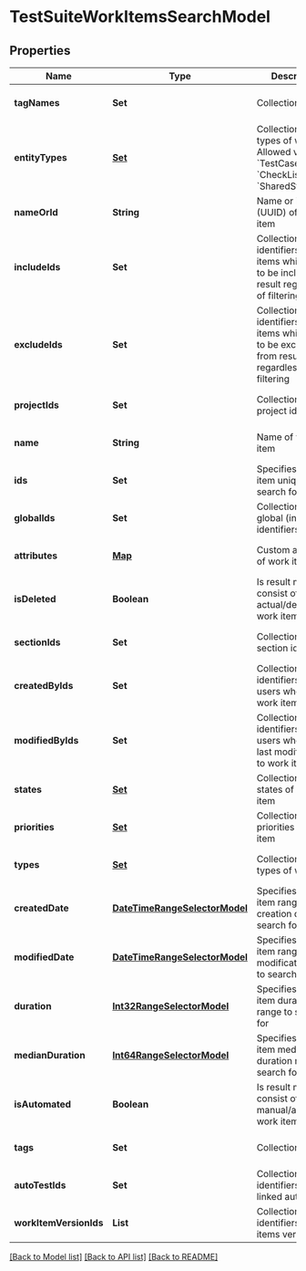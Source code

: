 # TestSuiteWorkItemsSearchModel
## Properties

| Name | Type | Description | Notes |
|------------ | ------------- | ------------- | -------------|
| **tagNames** | **Set** | Collection of tags | [optional] [default to null] |
| **entityTypes** | [**Set**](WorkItemEntityTypes.md) | Collection of types of work item   Allowed values: &#x60;TestCases&#x60;, &#x60;CheckLists&#x60;, &#x60;SharedSteps&#x60; | [optional] [default to null] |
| **nameOrId** | **String** | Name or identifier (UUID) of work item | [optional] [default to null] |
| **includeIds** | **Set** | Collection of identifiers of work items which need to be included in result regardless of filtering | [optional] [default to null] |
| **excludeIds** | **Set** | Collection of identifiers of work items which need to be excluded from result regardless of filtering | [optional] [default to null] |
| **projectIds** | **Set** | Collection of project identifiers | [optional] [default to null] |
| **name** | **String** | Name of work item | [optional] [default to null] |
| **ids** | **Set** | Specifies a work item unique IDs to search for | [optional] [default to null] |
| **globalIds** | **Set** | Collection of global (integer) identifiers | [optional] [default to null] |
| **attributes** | [**Map**](set.md) | Custom attributes of work item | [optional] [default to null] |
| **isDeleted** | **Boolean** | Is result must consist of only actual/deleted work items | [optional] [default to null] |
| **sectionIds** | **Set** | Collection of section identifiers | [optional] [default to null] |
| **createdByIds** | **Set** | Collection of identifiers of users who created work item | [optional] [default to null] |
| **modifiedByIds** | **Set** | Collection of identifiers of users who applied last modification to work item | [optional] [default to null] |
| **states** | [**Set**](WorkItemStates.md) | Collection of states of work item | [optional] [default to null] |
| **priorities** | [**Set**](WorkItemPriorityModel.md) | Collection of priorities of work item | [optional] [default to null] |
| **types** | [**Set**](WorkItemEntityTypes.md) | Collection of types of work item | [optional] [default to null] |
| **createdDate** | [**DateTimeRangeSelectorModel**](DateTimeRangeSelectorModel.md) | Specifies a work item range of creation date to search for | [optional] [default to null] |
| **modifiedDate** | [**DateTimeRangeSelectorModel**](DateTimeRangeSelectorModel.md) | Specifies a work item range of last modification date to search for | [optional] [default to null] |
| **duration** | [**Int32RangeSelectorModel**](Int32RangeSelectorModel.md) | Specifies a work item duration range to search for | [optional] [default to null] |
| **medianDuration** | [**Int64RangeSelectorModel**](Int64RangeSelectorModel.md) | Specifies a work item median duration range to search for | [optional] [default to null] |
| **isAutomated** | **Boolean** | Is result must consist of only manual/automated work items | [optional] [default to null] |
| **tags** | **Set** | Collection of tags | [optional] [default to null] |
| **autoTestIds** | **Set** | Collection of identifiers of linked autotests | [optional] [default to null] |
| **workItemVersionIds** | **List** | Collection of identifiers work items versions. | [optional] [default to null] |

[[Back to Model list]](../README.md#documentation-for-models) [[Back to API list]](../README.md#documentation-for-api-endpoints) [[Back to README]](../README.md)

